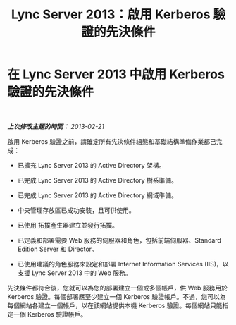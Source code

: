 ﻿---
title: Lync Server 2013：啟用 Kerberos 驗證的先決條件
TOCTitle: 啟用 Kerberos 驗證的先決條件
ms:assetid: 3f276a21-7476-4bc0-9fd1-59e844d2e9c1
ms:mtpsurl: https://technet.microsoft.com/zh-tw/library/Gg425909(v=OCS.15)
ms:contentKeyID: 49290697
ms.date: 08/10/2015
mtps_version: v=OCS.15
ms.translationtype: HT
---

# 在 Lync Server 2013 中啟用 Kerberos 驗證的先決條件

 

_**上次修改主題的時間：** 2013-02-21_

啟用 Kerberos 驗證之前，請確定所有先決條件組態和基礎結構準備作業都已完成：

  - 已擴充 Lync Server 2013 的 Active Directory 架構。

  - 已完成 Lync Server 2013 的 Active Directory 樹系準備。

  - 已完成 Lync Server 2013 的 Active Directory 網域準備。

  - 中央管理存放區已成功安裝，且可供使用。

  - 已使用 拓撲產生器建立並發行拓撲。

  - 已定義和部署需要 Web 服務的伺服器和角色，包括前端伺服器、Standard Edition Server 和 Director。

  - 已使用建議的角色服務來設定和部署 Internet Information Services (IIS)，以支援 Lync Server 2013 中的 Web 服務。

先決條件都符合後，您就可以為您的部署建立一個或多個帳戶，供 Web 服務用於 Kerberos 驗證。每個部署應至少建立一個 Kerberos 驗證帳戶。不過，您可以為每個網站各建立一個帳戶，以在該網站提供本機 Kerberos 驗證。每個網站只能指定一個 Kerberos 驗證帳戶。

